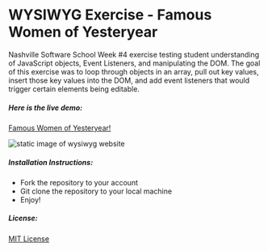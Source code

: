 # WYSIWYG Exercise - Famous Women of Yesteryear

Nashville Software School Week #4 exercise testing student understanding of JavaScript objects, Event Listeners, and manipulating the DOM. The goal of this exercise was to loop through objects in an array, pull out key values, insert those key values into the DOM, and add event listeners that would trigger certain elements being editable.

##### Here is the live demo:
[Famous Women of Yesteryear!](http://tekishahammock.github.io/wysiwyg_exercise/)

![static image of wysiwyg website](https://github.com/tekishahammock/wysiwyg/raw/master/img/wysiwyg-main.jpg)

##### Installation Instructions:

- Fork the repository to your account
- Git clone the repository to your local machine
- Enjoy!

##### License:
[MIT License](https://github.com/tekishahammock/wysiwig_exercise/blob/master/LICENSE)
